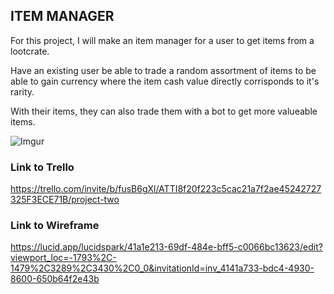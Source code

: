 ## ITEM MANAGER

For this project, I will make an item manager for a user to get items from a lootcrate.

Have an existing user be able to trade a random assortment of items to be able to gain currency where the item cash value directly corrisponds to it's rarity.

With their items, they can also trade them with a bot to get more valueable items.

![Imgur](https://i.imgur.com/y53QjQG.png)

### Link to Trello
https://trello.com/invite/b/fusB6gXl/ATTI8f20f223c5cac21a7f2ae45242727325F3ECE71B/project-two

### Link to Wireframe
https://lucid.app/lucidspark/41a1e213-69df-484e-bff5-c0066bc13623/edit?viewport_loc=-1793%2C-1479%2C3289%2C3430%2C0_0&invitationId=inv_4141a733-bdc4-4930-8600-650b64f2e43b